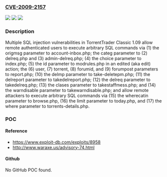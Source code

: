 ### [CVE-2009-2157](https://cve.mitre.org/cgi-bin/cvename.cgi?name=CVE-2009-2157)
![](https://img.shields.io/static/v1?label=Product&message=n%2Fa&color=blue)
![](https://img.shields.io/static/v1?label=Version&message=n%2Fa&color=blue)
![](https://img.shields.io/static/v1?label=Vulnerability&message=n%2Fa&color=brighgreen)

### Description

Multiple SQL injection vulnerabilities in TorrentTrader Classic 1.09 allow remote authenticated users to execute arbitrary SQL commands via (1) the origmsg parameter to account-inbox.php; the categ parameter to (2) delreq.php and (3) admin-delreq.php; (4) the choice parameter to index.php; (5) the id parameter to modrules.php in an edited (aka edit) action; the (6) user, (7) torrent, (8) forumid, and (9) forumpost parameters to report.php; (10) the delmp parameter to take-deletepm.php; (11) the delreport parameter to takedelreport.php; (12) the delreq parameter to takedelreq.php; (13) the clases parameter to takestaffmess.php; and (14) the warndisable parameter to takewarndisable.php; and allow remote attackers to execute arbitrary SQL commands via (15) the wherecatin parameter to browse.php, (16) the limit parameter to today.php, and (17) the where parameter to torrents-details.php.

### POC

#### Reference
- https://www.exploit-db.com/exploits/8958
- http://www.waraxe.us/advisory-74.html

#### Github
No GitHub POC found.

